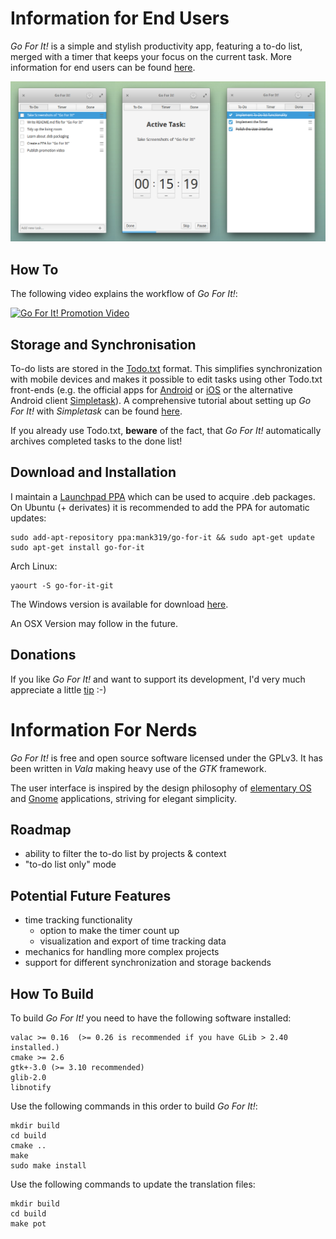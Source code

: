 # Information for End Users

_Go For It!_ is a simple and stylish productivity app, featuring a to-do list, merged with a timer that keeps your focus on the current task. More information for end users can be found [here](http://manuel-kehl.de/projects/go-for-it).

![Screenshot](screenshot.jpg)

## How To

The following video explains the workflow of *Go For It!*:

[![Go For It! Promotion Video](http://img.youtube.com/vi/mnw556C9FZQ/0.jpg)](https://www.youtube.com/watch?v=mnw556C9FZQ)

## Storage and Synchronisation

To-do lists are stored in the [Todo.txt](http://todotxt.com/) format. This simplifies synchronization with mobile devices and makes it possible to edit tasks using other Todo.txt front-ends (e.g. the official apps for [Android](https://play.google.com/store/apps/details?id=com.todotxt.todotxttouch&hl=en) or [iOS](https://itunes.apple.com/us/app/todo.txt-touch/id491342186?ls=1&mt=8) or the alternative Android client [Simpletask](https://play.google.com/store/apps/details?id=nl.mpcjanssen.todotxtholo&hl=en)).
A comprehensive tutorial about setting up *Go For It!* with *Simpletask* can be found [here](http://itsfoss.com/go-for-it-to-do-app-in-linux/).

If you already use Todo.txt, **beware** of the fact, that *Go For It!* automatically archives completed tasks to the done list!

## Download and Installation

I maintain a [Launchpad PPA](https://launchpad.net/~mank319/+archive/ubuntu/go-for-it) which can be used to acquire .deb packages. On Ubuntu (+ derivates) it is recommended to add the PPA for automatic updates:

    sudo add-apt-repository ppa:mank319/go-for-it && sudo apt-get update 
    sudo apt-get install go-for-it
    
Arch Linux:

    yaourt -S go-for-it-git

The Windows version is available for download [here](http://manuel-kehl.de/projects/go-for-it/download-windows-version).

An OSX Version may follow in the future.

## Donations

If you like _Go For It!_ and want to support its development, I'd very much appreciate a little [tip](http://manuel-kehl.de/donations) :-)

# Information For Nerds

_Go For It!_ is free and open source software licensed under the GPLv3. It has been written in _Vala_ making heavy use of the _GTK_ framework.

The user interface is inspired by the design philosophy of [elementary OS](http://elementaryos.org/) and [Gnome](http://www.gnome.org/) applications, striving for elegant simplicity.

## Roadmap

- ability to filter the to-do list by projects & context
- "to-do list only" mode

## Potential Future Features

- time tracking functionality
    - option to make the timer count up
    - visualization and export of time tracking data
- mechanics for handling more complex projects
- support for different synchronization and storage backends

## How To Build
To build *Go For It!* you need to have the following software installed:
    
    valac >= 0.16  (>= 0.26 is recommended if you have GLib > 2.40 installed.)
    cmake >= 2.6
    gtk+-3.0 (>= 3.10 recommended)
    glib-2.0
    libnotify

Use the following commands in this order to build *Go For It!*:

    mkdir build
    cd build
    cmake ..
    make
    sudo make install

Use the following commands to update the translation files:

    mkdir build
    cd build
    make pot
